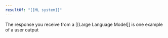 ```yaml
---
resultOf: "[[ML system]]"
---
```

The response you receive from a [[Large Language Model]] is one example of a user output
